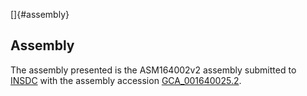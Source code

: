 []{#assembly}

Assembly
--------

The assembly presented is the ASM164002v2 assembly submitted to
[INSDC](http://www.insdc.org) with the assembly accession
[GCA\_001640025.2](http://www.ebi.ac.uk/ena/data/view/GCA_001640025.2).
